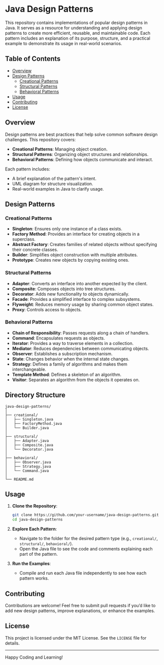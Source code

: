 # Java Design Patterns

This repository contains implementations of popular design patterns in Java. It serves as a resource for understanding and applying design patterns to create more efficient, reusable, and maintainable code. Each pattern includes an explanation of its purpose, structure, and a practical example to demonstrate its usage in real-world scenarios.

## Table of Contents
- [Overview](#overview)
- [Design Patterns](#design-patterns)
  - [Creational Patterns](#creational-patterns)
  - [Structural Patterns](#structural-patterns)
  - [Behavioral Patterns](#behavioral-patterns)
- [Usage](#usage)
- [Contributing](#contributing)
- [License](#license)

## Overview
Design patterns are best practices that help solve common software design challenges. This repository covers:
- **Creational Patterns**: Managing object creation.
- **Structural Patterns**: Organizing object structures and relationships.
- **Behavioral Patterns**: Defining how objects communicate and interact.

Each pattern includes:
- A brief explanation of the pattern's intent.
- UML diagram for structure visualization.
- Real-world examples in Java to clarify usage.

## Design Patterns

### Creational Patterns
- **Singleton**: Ensures only one instance of a class exists.
- **Factory Method**: Provides an interface for creating objects in a superclass.
- **Abstract Factory**: Creates families of related objects without specifying their concrete classes.
- **Builder**: Simplifies object construction with multiple attributes.
- **Prototype**: Creates new objects by copying existing ones.

### Structural Patterns
- **Adapter**: Converts an interface into another expected by the client.
- **Composite**: Composes objects into tree structures.
- **Decorator**: Adds new functionality to objects dynamically.
- **Facade**: Provides a simplified interface to complex subsystems.
- **Flyweight**: Reduces memory usage by sharing common object states.
- **Proxy**: Controls access to objects.

### Behavioral Patterns
- **Chain of Responsibility**: Passes requests along a chain of handlers.
- **Command**: Encapsulates requests as objects.
- **Iterator**: Provides a way to traverse elements in a collection.
- **Mediator**: Reduces dependencies between communicating objects.
- **Observer**: Establishes a subscription mechanism.
- **State**: Changes behavior when the internal state changes.
- **Strategy**: Defines a family of algorithms and makes them interchangeable.
- **Template Method**: Defines a skeleton of an algorithm.
- **Visitor**: Separates an algorithm from the objects it operates on.

## Directory Structure
```
java-design-patterns/
│
├── creational/
│   ├── Singleton.java
│   ├── FactoryMethod.java
│   └── Builder.java
│
├── structural/
│   ├── Adapter.java
│   ├── Composite.java
│   └── Decorator.java
│
├── behavioral/
│   ├── Observer.java
│   ├── Strategy.java
│   └── Command.java
│
└── README.md
```

## Usage

1. **Clone the Repository**:
   ```bash
   git clone https://github.com/your-username/java-design-patterns.git
   cd java-design-patterns
   ```

2. **Explore Each Pattern**:
   - Navigate to the folder for the desired pattern type (e.g., `creational/`, `structural/`, `behavioral/`).
   - Open the Java file to see the code and comments explaining each part of the pattern.

3. **Run the Examples**:
   - Compile and run each Java file independently to see how each pattern works.

## Contributing
Contributions are welcome! Feel free to submit pull requests if you’d like to add new design patterns, improve explanations, or enhance the examples.

## License
This project is licensed under the MIT License. See the `LICENSE` file for details.

---

Happy Coding and Learning!

